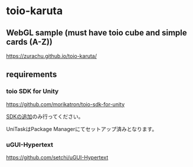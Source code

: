 # toio-karuta

## WebGL sample (must have toio cube and simple cards (A-Z))
https://zurachu.github.io/toio-karuta/

## requirements 
### toio SDK for Unity
https://github.com/morikatron/toio-sdk-for-unity

[SDKの追加](https://github.com/morikatron/toio-sdk-for-unity/blob/main/docs/download_sdk.md#sdk-%E3%81%AE%E8%BF%BD%E5%8A%A0)のみ行ってください。

UniTaskはPackage Managerにてセットアップ済みとなります。

### uGUI-Hypertext
https://github.com/setchi/uGUI-Hypertext
